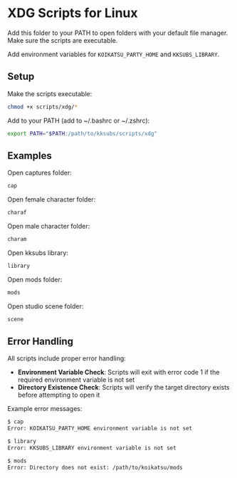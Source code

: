 # XDG Scripts for Linux

Add this folder to your PATH to open folders with your default file manager. Make sure the scripts are executable.

Add environment variables for `KOIKATSU_PARTY_HOME` and `KKSUBS_LIBRARY`.

## Setup
Make the scripts executable:
```bash
chmod +x scripts/xdg/*
```

Add to your PATH (add to ~/.bashrc or ~/.zshrc):
```bash
export PATH="$PATH:/path/to/kksubs/scripts/xdg"
```

## Examples
Open captures folder:
```bash
cap
```

Open female character folder:
```bash
charaf
```

Open male character folder:
```bash
charam
```

Open kksubs library:
```bash
library
```

Open mods folder:
```bash
mods
```

Open studio scene folder:
```bash
scene
```

## Error Handling

All scripts include proper error handling:

- **Environment Variable Check**: Scripts will exit with error code 1 if the required environment variable is not set
- **Directory Existence Check**: Scripts will verify the target directory exists before attempting to open it

Example error messages:
```bash
$ cap
Error: KOIKATSU_PARTY_HOME environment variable is not set

$ library  
Error: KKSUBS_LIBRARY environment variable is not set

$ mods
Error: Directory does not exist: /path/to/koikatsu/mods
``` 